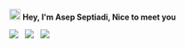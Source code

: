 <img src="https://camo.githubusercontent.com/be37cdc8f930300096c506ad4574eaae977c48fbb2705cfcb92f4eeab8282c7a/68747470733a2f2f6d656469612e67697068792e636f6d2f6d656469612f56674344417a634b767352364f4d307557672f67697068792e676966" style="width:20px;"/> <b>Hey, I'm Asep Septiadi, Nice to meet you</b>

<a href="https://dev.to/aspsptyd"><img src="https://img.shields.io/badge/dev.to-%40aspsptyd-orange"/></a> &nbsp; <a href="https://medium.com/@septiyadi"><img src="https://img.shields.io/badge/medium.com-%40septiyadi-white"/></a> &nbsp; <a href="https://www.linkedin.com/in/aspsptyd/"><img src="https://img.shields.io/badge/linkedin.com-%40aspsptyd-blue"/></a>

